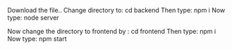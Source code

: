Download the file..
Change directory to: cd backend
Then type: npm i
Now type: node server


Now change the directory to frontend by : cd frontend
Then type: npm i
Now type: npm start

